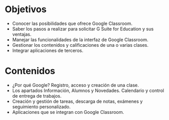 # Objetivos

* Conocer las posibilidades que ofrece Google Classroom.
* Saber los pasos a realizar para solicitar G Suite for Education y sus ventajas.
* Manejar las funcionalidades de la interfaz de Google Classroom.
* Gestionar los contenidos y calificaciones de una o varias clases.
* Integrar aplicaciones de terceros.

# Contenidos

* ¿Por qué Google? Registro, acceso y creación de una clase.
* Los apartados Información, Alumnos y Novedades. Calendario y control de entrega de trabajos.
* Creación y gestión de tareas, descarga de notas, exámenes y seguimiento personalizado.
* Aplicaciones que se integran con Google Classroom.